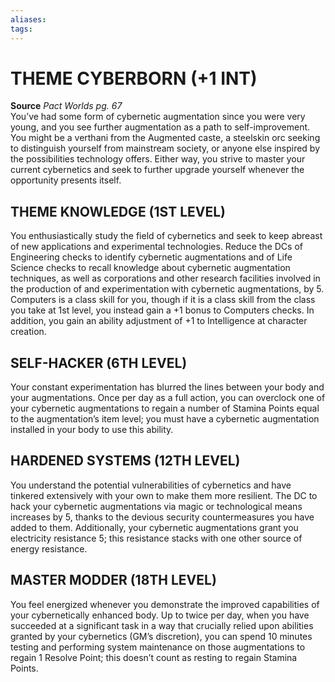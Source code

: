 ```yaml
---
aliases: 
tags: 
---
```

# THEME CYBERBORN (+1 INT)
**Source** _Pact Worlds pg. 67_  
You’ve had some form of cybernetic augmentation since you were very young, and you see further augmentation as a path to self-improvement. You might be a verthani from the Augmented caste, a steelskin orc seeking to distinguish yourself from mainstream society, or anyone else inspired by the possibilities technology offers. Either way, you strive to master your current cybernetics and seek to further upgrade yourself whenever the opportunity presents itself.  

## THEME KNOWLEDGE (1ST LEVEL)

You enthusiastically study the field of cybernetics and seek to keep abreast of new applications and experimental technologies. Reduce the DCs of Engineering checks to identify cybernetic augmentations and of Life Science checks to recall knowledge about cybernetic augmentation techniques, as well as corporations and other research facilities involved in the production of and experimentation with cybernetic augmentations, by 5. Computers is a class skill for you, though if it is a class skill from the class you take at 1st level, you instead gain a +1 bonus to Computers checks. In addition, you gain an ability adjustment of +1 to Intelligence at character creation.  

## SELF-HACKER (6TH LEVEL)

Your constant experimentation has blurred the lines between your body and your augmentations. Once per day as a full action, you can overclock one of your cybernetic augmentations to regain a number of Stamina Points equal to the augmentation’s item level; you must have a cybernetic augmentation installed in your body to use this ability.  

## HARDENED SYSTEMS (12TH LEVEL)

You understand the potential vulnerabilities of cybernetics and have tinkered extensively with your own to make them more resilient. The DC to hack your cybernetic augmentations via magic or technological means increases by 5, thanks to the devious security countermeasures you have added to them. Additionally, your cybernetic augmentations grant you electricity resistance 5; this resistance stacks with one other source of energy resistance.  

## MASTER MODDER (18TH LEVEL)

You feel energized whenever you demonstrate the improved capabilities of your cybernetically enhanced body. Up to twice per day, when you have succeeded at a significant task in a way that crucially relied upon abilities granted by your cybernetics (GM’s discretion), you can spend 10 minutes testing and performing system maintenance on those augmentations to regain 1 Resolve Point; this doesn’t count as resting to regain Stamina Points.
